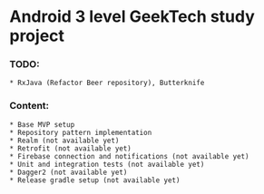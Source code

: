 # Android 3 level GeekTech study project

### TODO: 
    * RxJava (Refactor Beer repository), Butterknife

### Content:
    * Base MVP setup
    * Repository pattern implementation
    * Realm (not available yet)
    * Retrofit (not available yet)
    * Firebase connection and notifications (not available yet)
    * Unit and integration tests (not available yet)
    * Dagger2 (not available yet)
    * Release gradle setup (not available yet)
    